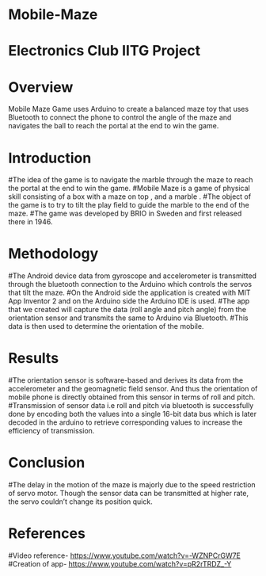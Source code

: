 # Mobile-Maze

# Electronics Club IITG Project

# Overview 
Mobile Maze Game uses Arduino to create a balanced maze toy that uses Bluetooth to connect the phone to control the angle of the maze and navigates the ball to reach the portal at the end to win the game.

# Introduction 
#The idea of the game is to navigate the marble through the maze to reach the portal at the end to win the game. 
#Mobile Maze is a game of physical skill consisting of a box with a maze on top , and a marble . 
#The object of the game is to try to tilt the play field to guide the marble to the end of the maze. 
#The game was developed by BRIO in Sweden and first released there in 1946.

# Methodology
#The Android device data from gyroscope and accelerometer  is transmitted  through the bluetooth connection to the Arduino which controls the servos that tilt the maze. 
#On the Android side the application is created with MIT App Inventor 2 and on the Arduino side the Arduino IDE is used. 
#The app that we created will capture the data (roll angle and pitch angle) from the orientation sensor and transmits the same to Arduino via Bluetooth. 
#This data is then used to determine the orientation of the mobile.

# Results
#The orientation sensor is software-based and derives its data from the accelerometer and the geomagnetic field sensor. And thus the orientation of mobile phone is directly obtained from this sensor in terms of roll and pitch.
#Transmission of sensor data i.e roll and pitch via bluetooth is successfully done by encoding both the values into a single 16-bit data bus which is later decoded in the arduino to retrieve corresponding values to increase the efficiency of transmission.

# Conclusion 
#The delay in the motion of the maze is majorly due to the speed restriction of servo motor. Though the sensor data can be transmitted at higher rate, the servo couldn’t change its position quick.

# References
#Video reference- https://www.youtube.com/watch?v=-WZNPCrGW7E
#Creation of app- https://www.youtube.com/watch?v=pR2rTRDZ_-Y

  



